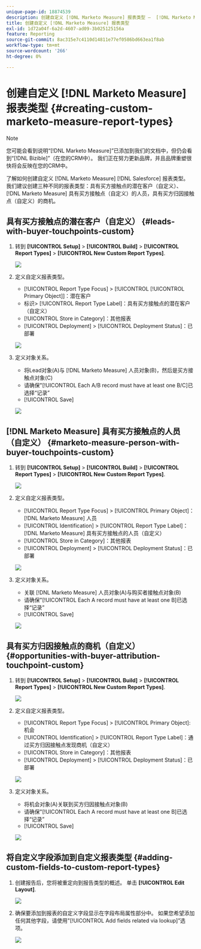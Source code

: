 ```yaml
---
unique-page-id: 18874539
description: 创建自定义 [!DNL Marketo Measure] 报表类型 —  [!DNL Marketo Measure]  — 产品文档
title: 创建自定义 [!DNL Marketo Measure] 报表类型
exl-id: 1d72a04f-6a2d-4607-ad09-3b025125156a
feature: Reporting
source-git-commit: 8ac315e7c4110d14811e77ef0586bd663ea1f8ab
workflow-type: tm+mt
source-wordcount: '266'
ht-degree: 0%

---
```


# 创建自定义 [!DNL Marketo Measure] 报表类型 {#creating-custom-marketo-measure-report-types}

>[!NOTE]
>
>您可能会看到说明“[!DNL Marketo Measure]”已添加到我们的文档中，但仍会看到“[!DNL Bizible]”（在您的CRM中）。 我们正在努力更新品牌，并且品牌重塑很快将会反映在您的CRM中。

了解如何创建自定义 [!DNL Marketo Measure] [!DNL Salesforce] 报表类型。 我们建议创建三种不同的报表类型：具有买方接触点的潜在客户（自定义）、 [!DNL Marketo Measure] 具有买方接触点（自定义）的人员，具有买方归因接触点（自定义）的商机。

## 具有买方接触点的潜在客户（自定义） {#leads-with-buyer-touchpoints-custom}

1. 转到 **[!UICONTROL Setup]** > **[!UICONTROL Build]** > **[!UICONTROL Report Types]** > **[!UICONTROL New Custom Report Types]**.

   ![](assets/1.png)

1. 定义自定义报表类型。

   * [!UICONTROL Report Type Focus] > [!UICONTROL [!UICONTROL Primary Object]]：潜在客户
   * 标识> [!UICONTROL Report Type Label]：具有买方接触点的潜在客户（自定义）
   * [!UICONTROL Store in Category]：其他报表
   * [!UICONTROL Deployment] > [!UICONTROL Deployment Status]：已部署

   ![](assets/2.png)

1. 定义对象关系。

   * 将Lead对象(A)与 [!DNL Marketo Measure] 人员对象(B)，然后是买方接触点对象(C)
   * 请确保&quot;[!UICONTROL Each A/B record must have at least one B/C]已选择“记录”
   * [!UICONTROL Save]

   ![](assets/3.png)

## [!DNL Marketo Measure] 具有买方接触点的人员（自定义） {#marketo-measure-person-with-buyer-touchpoints-custom}

1. 转到 **[!UICONTROL Setup]** > **[!UICONTROL Build]** > **[!UICONTROL Report Types]** > **[!UICONTROL New Custom Report Types]**.

   ![](assets/4.png)

1. 定义自定义报表类型。

   * [!UICONTROL Report Type Focus] > [!UICONTROL Primary Object]： [!DNL Marketo Measure] 人员
   * [!UICONTROL Identification] > [!UICONTROL Report Type Label]： [!DNL Marketo Measure] 具有买方接触点的人员（自定义）
   * [!UICONTROL Store in Category]：其他报表
   * [!UICONTROL Deployment] > [!UICONTROL Deployment Status]：已部署

   ![](assets/5.png)

1. 定义对象关系。

   * 关联 [!DNL Marketo Measure] 人员对象(A)与购买者接触点对象(B)
   * 请确保&quot;[!UICONTROL Each A record must have at least one B]已选择“记录”
   * [!UICONTROL Save]

   ![](assets/6.png)

## 具有买方归因接触点的商机（自定义） {#opportunities-with-buyer-attribution-touchpoint-custom}

1. 转到 **[!UICONTROL Setup]** > **[!UICONTROL Build]** > **[!UICONTROL Report Types]** > **[!UICONTROL New Custom Report Types]**.

   ![](assets/7.png)

1. 定义自定义报表类型。

   * [!UICONTROL Report Type Focus] > [!UICONTROL Primary Object]: 机会
   * [!UICONTROL Identification] > [!UICONTROL Report Type Label]：通过买方归因接触点发现商机（自定义）
   * [!UICONTROL Store in Category]：其他报表
   * [!UICONTROL Deployment] > [!UICONTROL Deployment Status]：已部署

   ![](assets/8.png)

1. 定义对象关系。

   * 将机会对象(A)关联到买方归因接触点对象(B)
   * 请确保&quot;[!UICONTROL Each A record must have at least one B]已选择“记录”
   * [!UICONTROL Save]

   ![](assets/9.png)

## 将自定义字段添加到自定义报表类型 {#adding-custom-fields-to-custom-report-types}

1. 创建报告后，您将被重定向到报告类型的概述。 单击 **[!UICONTROL Edit Layout]**.

   ![](assets/10.png)

1. 确保要添加到报表的自定义字段显示在字段布局属性部分中。 如果您希望添加任何其他字段，请使用&quot;[!UICONTROL Add fields related via lookup]”选项。

   ![](assets/11.png)
